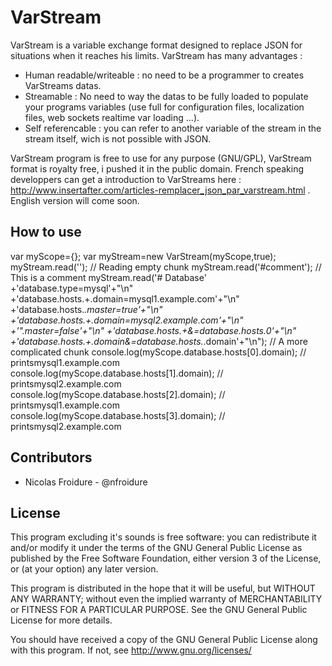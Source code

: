 VarStream
============

VarStream is a variable exchange format designed to replace JSON for situations when it reaches his limits. VarStream has many advantages :
- Human readable/writeable : no need to be a programmer to creates VarStreams datas.
- Streamable : No need to way the datas to be fully loaded to populate your programs variables (use full for configuration files, localization files, web sockets realtime var loading ...).
- Self referencable : you can refer to another variable of the stream in the stream itself, wich is not possible with JSON.

VarStream program is free to use for any purpose (GNU/GPL), VarStream format is royalty free, i pushed it in the public domain. French speaking developpers can get a introduction to VarStreams here : http://www.insertafter.com/articles-remplacer_json_par_varstream.html . English version will come soon.

How to use
-------------
var myScope={};
var myStream=new VarStream(myScope,true);
myStream.read(''); // Reading empty chunk
myStream.read('#comment'); // This is a comment
myStream.read('# Database'
 +'database.type=mysql'+"\n"
 +'database.hosts.+.domain=mysql1.example.com'+"\n"
 +'database.hosts.*.master=true'+"\n"
 +'database.hosts.+.domain=mysql2.example.com'+"\n"
 +'".master=false'+"\n"
 +'database.hosts.+&=database.hosts.0'+"\n"
 +'database.hosts.+.domain&=database.hosts.*.domain'+"\n"); // A more complicated chunk
console.log(myScope.database.hosts[0].domain); // printsmysql1.example.com
console.log(myScope.database.hosts[1].domain); // printsmysql2.example.com
console.log(myScope.database.hosts[2].domain); // printsmysql1.example.com
console.log(myScope.database.hosts[3].domain); // printsmysql2.example.com

Contributors
-------------
* Nicolas Froidure - @nfroidure

License
-------
This program excluding it's sounds is free software: you can redistribute it and/or modify it under the terms of the GNU General Public License as published by the Free Software Foundation, either version 3 of the License, or (at your option) any later version.

This program is distributed in the hope that it will be useful, but WITHOUT ANY WARRANTY; without even the implied warranty of MERCHANTABILITY or FITNESS FOR A PARTICULAR PURPOSE.  See the GNU General Public License for more details.

You should have received a copy of the GNU General Public License along with this program.  If not, see <http://www.gnu.org/licenses/>
